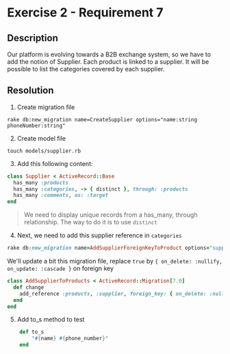 # Exercise 2 - Requirement 7

## Description

Our platform is evolving towards a B2B exchange system, so we have to add the notion of Supplier. 
Each product is linked to a supplier. It will be possible to list the categories covered by each supplier. 

## Resolution

1. Create migration file
```shell
rake db:new_migration name=CreateSupplier options="name:string phoneNumber:string"
```

2. Create model file
```shell
touch models/supplier.rb
```

3. Add this following content:
```ruby
class Supplier < ActiveRecord::Base
  has_many :products
  has_many :categories, -> { distinct }, through: :products
  has_many :comments, as: :target
end
```
> We need to display unique records from a has_many, through relationship. The way to do it is to use `distinct`


4. Next, we need to add this supplier reference in `categories`
```ruby
rake db:new_migration name=AddSupplierForeignKeyToProduct options="supplier:references"
```

We'll update a bit this migration file, replace `true` by `{ on_delete: :nullify, on_update: :cascade }` on foreign key

```ruby
class AddSupplierToProducts < ActiveRecord::Migration[7.0]
  def change
    add_reference :products, :supplier, foreign_key: { on_delete: :nullify, on_update: :cascade }
  end
end
```

5. Add to_s method to test
```ruby
    def to_s
        "#{name} #{phone_number}"
    end
```
